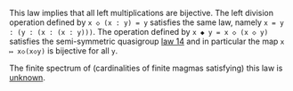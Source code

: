 This law implies that all left multiplications are bijective.  The left division operation defined by `x ◇ (x : y) = y` satisfies the same law, namely `x = y : (y : (x : (x : y)))`.  The operation defined by `x ◆ y = x ◇ (x ◇ y)` satisfies the semi-symmetric quasigroup [law 14](https://teorth.github.io/equational_theories/implications/?14) and in particular the map `x ↦ x◇(x◇y)` is bijective for all `y`.

The finite spectrum of (cardinalities of finite magmas satisfying) this law is [unknown](https://leanprover.zulipchat.com/#narrow/channel/458659-Equational/topic/Order.203.20Spectra/with/527073087).
